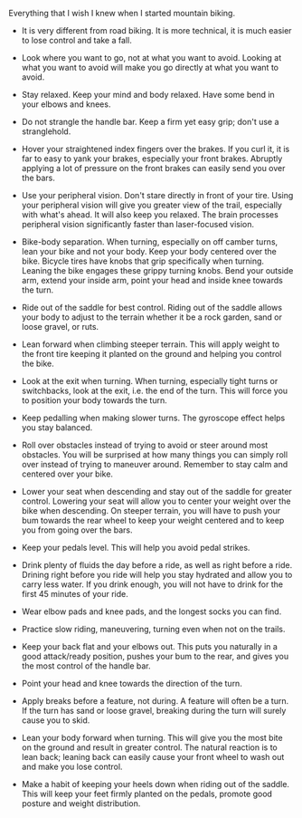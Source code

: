 Everything that I wish I knew when I started mountain biking.

- It is very different from road biking. It is more technical, it is much easier to lose control and take a fall.

- Look where you want to go, not at what you want to avoid. Looking at what you want to avoid will make you go directly at what you want to avoid.

- Stay relaxed. Keep your mind and body relaxed. Have some bend in your elbows and knees.

- Do not strangle the handle bar. Keep a firm yet easy grip; don't use a stranglehold.

- Hover your straightened index fingers over the brakes. If you curl it, it is far to easy to yank your brakes, especially your front brakes. Abruptly applying a lot of pressure on the front brakes can easily send you over the bars.

- Use your peripheral vision. Don't stare directly in front of your tire. Using your peripheral vision will give you greater view of the trail, especially with what's ahead. It will also keep you relaxed. The brain processes peripheral vision significantly faster than laser-focused vision.

- Bike-body separation. When turning, especially on off camber turns, lean your bike and not your body. Keep your body centered over the bike. Bicycle tires have knobs that grip specifically when turning. Leaning the bike engages these grippy turning knobs. Bend your outside arm, extend your inside arm, point your head and inside knee towards the turn.

- Ride out of the saddle for best control. Riding out of the saddle allows your body to adjust to the terrain whether it be a rock garden, sand or loose gravel, or ruts.

- Lean forward when climbing steeper terrain. This will apply weight to the front tire keeping it planted on the ground and helping you control the bike.

- Look at the exit when turning. When turning, especially tight turns or switchbacks, look at the exit, i.e. the end of the turn. This will force you to position your body towards the turn.

- Keep pedalling when making slower turns. The gyroscope effect helps you stay balanced.

- Roll over obstacles instead of trying to avoid or steer around most obstacles. You will be surprised at how many things you can simply roll over instead of trying to maneuver around. Remember to stay calm and centered over your bike.

- Lower your seat when descending and stay out of the saddle for greater control. Lowering your seat will allow you to center your weight over the bike when descending. On steeper terrain, you will have to push your bum towards the rear wheel to keep your weight centered and to keep you from going over the bars.

- Keep your pedals level. This will help you avoid pedal strikes.

- Drink plenty of fluids the day before a ride, as well as right before a ride. Drining right before you ride will help you stay hydrated and allow you to carry less water. If you drink enough, you will not have to drink for the first 45 minutes of your ride.

- Wear elbow pads and knee pads, and the longest socks you can find.

- Practice slow riding, maneuvering, turning even when not on the trails.

- Keep your back flat and your elbows out. This puts you naturally in a good attack/ready position, pushes your bum to the rear, and gives you the most control of the handle bar.

- Point your head and knee towards the direction of the turn.

- Apply breaks before a feature, not during. A feature will often be a turn. If the turn has sand or loose gravel, breaking during the turn will surely cause you to skid.

- Lean your body forward when turning. This will give you the most bite on the ground and result in greater control. The natural reaction is to lean back; leaning back can easily cause your front wheel to wash out and make you lose control.

- Make a habit of keeping your heels down when riding out of the saddle. This will keep your feet firmly planted on the pedals, promote good posture and weight distribution.
